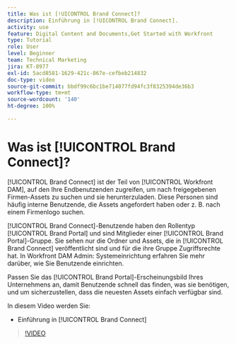 ```yaml
---
title: Was ist [!UICONTROL Brand Connect]?
description: Einführung in [!UICONTROL Brand Connect].
activity: use
feature: Digital Content and Documents,Get Started with Workfront
type: Tutorial
role: User
level: Beginner
team: Technical Marketing
jira: KT-8977
exl-id: 5acd8581-1629-421c-867e-cefbeb214832
doc-type: video
source-git-commit: bbdf99c6bc1be714077fd94fc3f8325394de36b3
workflow-type: tm+mt
source-wordcount: '140'
ht-degree: 100%

---
```


# Was ist [!UICONTROL Brand Connect]?

[!UICONTROL Brand Connect] ist der Teil von [!UICONTROL Workfront DAM], auf den Ihre Endbenutzenden zugreifen, um nach freigegebenen Firmen-Assets zu suchen und sie herunterzuladen. Diese Personen sind häufig interne Benutzende, die Assets angefordert haben oder z. B. nach einem Firmenlogo suchen.

[!UICONTROL Brand Connect]-Benutzende haben den Rollentyp [!UICONTROL Brand Portal] und sind Mitglieder einer [!UICONTROL Brand Portal]-Gruppe. Sie sehen nur die Ordner und Assets, die in [!UICONTROL Brand Connect] veröffentlicht sind und für die ihre Gruppe Zugriffsrechte hat. In Workfront DAM Admin: Systemeinrichtung erfahren Sie mehr darüber, wie Sie Benutzende einrichten.

<!-- Need the cross-reference link to other LP, mentioned above -->

Passen Sie das [!UICONTROL Brand Portal]-Erscheinungsbild Ihres Unternehmens an, damit Benutzende schnell das finden, was sie benötigen, und um sicherzustellen, dass die neuesten Assets einfach verfügbar sind.

In diesem Video werden Sie:

* Einführung in [!UICONTROL Brand Connect]

>[!VIDEO](https://video.tv.adobe.com/v/3418790/?quality=12&learn=on&enablevpops=1&captions=ger)

<!-- Learn more graphic and link to article, below
* Workfront DAM within Workfront
 -->
